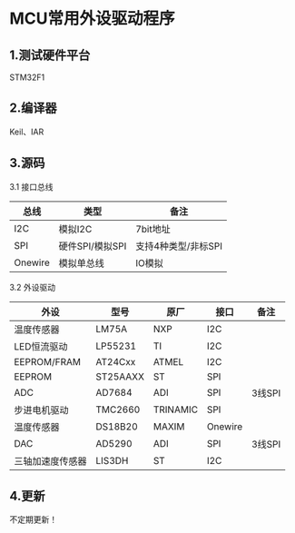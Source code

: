 MCU常用外设驱动程序
=

1.测试硬件平台
-
STM32F1

2.编译器
-
Keil、IAR

3.源码
-
3.1 接口总线

总线 | 类型 | 备注
-- | --- | ---
I2C |	模拟I2C | 7bit地址
SPI |	硬件SPI/模拟SPI |	支持4种类型/非标SPI
Onewire | 模拟单总线 | IO模拟

3.2 外设驱动  


外设 | 型号 | 原厂 | 接口 | 备注  
--- | --- | --- | --- | --- 
温度传感器 | LM75A	| NXP	| I2C	  
LED恒流驱动 | LP55231 | TI | I2C  	
EEPROM/FRAM | AT24Cxx | ATMEL | I2C  	
EEPROM | ST25AAXX | ST | SPI  	
ADC | AD7684 | ADI | SPI | 3线SPI    
步进电机驱动 | TMC2660 | TRINAMIC | SPI
温度传感器 | DS18B20 | MAXIM | Onewire|    
DAC | AD5290 | ADI | SPI | 3线SPI   	
三轴加速度传感器 | LIS3DH | ST | I2C  

4.更新
-
不定期更新！
